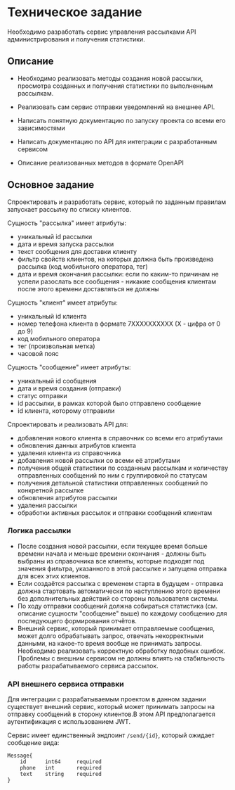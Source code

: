 # Техническое задание

Необходимо разработать сервис управления рассылками API администрирования и получения статистики.

## Описание

+ Необходимо реализовать методы создания новой рассылки, просмотра созданных и получения статистики по выполненным рассылкам.

+ Реализовать сам сервис отправки уведомлений на внешнее API.

+ Написать понятную документацию по запуску проекта со всеми его зависимостями

+ Написать документацию по API для интеграции с разработанным сервисом

+ Описание реализованных методов в формате OpenAPI

## Основное задание

Спроектировать и разработать сервис, который по заданным правилам запускает рассылку по списку клиентов.

Сущность "рассылка" имеет атрибуты:

+ уникальный id рассылки
+ дата и время запуска рассылки
+ текст сообщения для доставки клиенту
+ фильтр свойств клиентов, на которых должна быть произведена рассылка (код мобильного оператора, тег)
+ дата и время окончания рассылки: если по каким-то причинам не успели разослать все сообщения - никакие сообщения клиентам после этого времени доставляться не должны

Сущность "клиент" имеет атрибуты:

+ уникальный id клиента
+ номер телефона клиента в формате 7XXXXXXXXXX (X - цифра от 0 до 9)
+ код мобильного оператора
+ тег (произвольная метка)
+ часовой пояс

Сущность "сообщение" имеет атрибуты:

+ уникальный id сообщения
+ дата и время создания (отправки)
+ статус отправки
+ id рассылки, в рамках которой было отправлено сообщение
+ id клиента, которому отправили

Спроектировать и реализовать API для:

+ добавления нового клиента в справочник со всеми его атрибутами
+ обновления данных атрибутов клиента
+ удаления клиента из справочника
+ добавления новой рассылки со всеми её атрибутами
+ получения общей статистики по созданным рассылкам и количеству отправленных сообщений по ним с группировкой по статусам
+ получения детальной статистики отправленных сообщений по конкретной рассылке
+ обновления атрибутов рассылки
+ удаления рассылки
+ обработки активных рассылок и отправки сообщений клиентам

### Логика рассылки

+ После создания новой рассылки, если текущее время больше времени начала и меньше времени окончания - должны быть выбраны из справочника все клиенты, которые подходят под значения фильтра, указанного в этой рассылке и запущена отправка для всех этих клиентов.
+ Если создаётся рассылка с временем старта в будущем - отправка должна стартовать автоматически по наступлению этого времени без дополнительных действий со стороны пользователя системы.
+ По ходу отправки сообщений должна собираться статистика (см. описание сущности "сообщение" выше) по каждому сообщению для последующего формирования отчётов.
+ Внешний сервис, который принимает отправляемые сообщения, может долго обрабатывать запрос, отвечать некорректными данными, на какое-то время вообще не принимать запросы. Необходимо реализовать корректную обработку подобных ошибок. Проблемы с внешним сервисом не должны влиять на стабильность работы разрабатываемого сервиса рассылок.

### API внешнего сервиса отправки

Для интеграции с разрабатываемым проектом в данном задании существует внешний сервис, который может принимать запросы на отправку сообщений в сторону клиентов.В этом API предполагается аутентификация с использованием JWT.

Сервис имеет единственный эндпоинт `/send/{id}`, который ожидает сообщение вида:

```plain
Message{
    id      int64     required
    phone   int       required
    text    string    required
}
```
